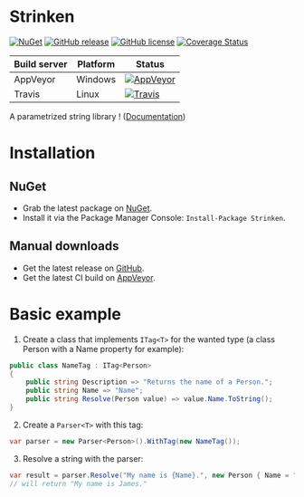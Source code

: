 # Strinken

[![NuGet](https://img.shields.io/nuget/v/Strinken.svg)](https://www.nuget.org/packages/Strinken/)
[![GitHub release](https://img.shields.io/github/release/k94ll13nn3/Strinken.svg)](https://github.com/k94ll13nn3/Strinken/releases/latest)
[![GitHub license](https://img.shields.io/badge/license-MIT-blue.svg)](https://raw.githubusercontent.com/k94ll13nn3/Strinken/master/LICENSE)
[![Coverage Status](https://coveralls.io/repos/github/k94ll13nn3/Strinken/badge.svg?branch=master)](https://coveralls.io/github/k94ll13nn3/Strinken?branch=master)

| Build server   | Platform     | Status                                                                                                                    |
|----------------|--------------|---------------------------------------------------------------------------------------------------------------------------|
| AppVeyor       | Windows      | [![AppVeyor](https://ci.appveyor.com/api/projects/status/038gqsusfw0srmst/branch/master?svg=true)](https://ci.appveyor.com/project/k94ll13nn3/strinken) |
| Travis         | Linux        | [![Travis](https://travis-ci.org/k94ll13nn3/Strinken.svg?branch=master)](https://travis-ci.org/k94ll13nn3/Strinken) |

A parametrized string library ! ([Documentation](https://k94ll13nn3.github.io/Strinken/))

# Installation

## NuGet

- Grab the latest package on [NuGet](https://www.nuget.org/packages/Strinken/).
- Install it via the Package Manager Console: `Install-Package Strinken`.

## Manual downloads

- Get the latest release on [GitHub](https://github.com/k94ll13nn3/Strinken/releases/latest).
- Get the latest CI build on [AppVeyor](https://ci.appveyor.com/project/k94ll13nn3/strinken/build/artifacts).

# Basic example

1. Create a class that implements `ITag<T>` for the wanted type (a class Person with a Name property for example):

``` csharp
public class NameTag : ITag<Person>
{
    public string Description => "Returns the name of a Person.";
    public string Name => "Name";
    public string Resolve(Person value) => value.Name.ToString();
}
```

2. Create a `Parser<T>` with this tag:

``` csharp
var parser = new Parser<Person>().WithTag(new NameTag());
```

3. Resolve a string with the parser:

``` csharp
var result = parser.Resolve("My name is {Name}.", new Person { Name = "James" });
// will return "My name is James."
```
